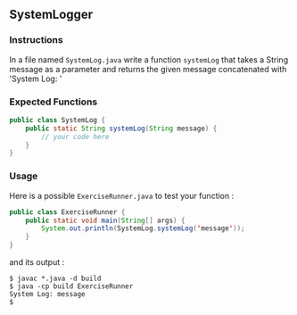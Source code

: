 ## SystemLogger

### Instructions

In a file named `SystemLog.java` write a function `systemLog` that takes a String message as a parameter and returns the given message concatenated with 'System Log: '

### Expected Functions

```java
public class SystemLog {
    public static String systemLog(String message) {
        // your code here
    }
}
```

### Usage

Here is a possible `ExerciseRunner.java` to test your function :

```java
public class ExerciseRunner {
    public static void main(String[] args) {
        System.out.println(SystemLog.systemLog('message'));
    }
}
```

and its output :

```shell
$ javac *.java -d build
$ java -cp build ExerciseRunner
System Log: message
$
```
